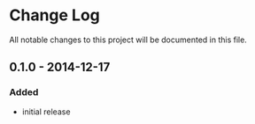 # Change Log
All notable changes to this project will be documented in this file.

## 0.1.0 - 2014-12-17
### Added
- initial release
